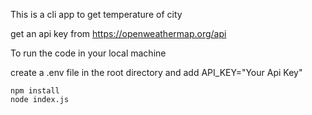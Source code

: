 This is a cli app to get temperature of city

get an api key from https://openweathermap.org/api

To run the code in your local machine

create a .env file in the root directory and add API_KEY="Your Api Key"

```
npm install
node index.js
```
